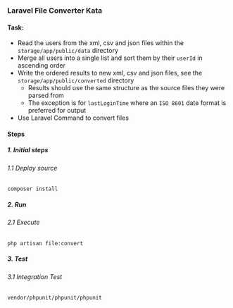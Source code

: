 ### Laravel File Converter Kata

#### Task:
- Read the users from the xml, csv and json files within the `storage/app/public/data` directory
- Merge all users into a single list and sort them by their `userId` in ascending order
- Write the ordered results to new xml, csv and json files, see the `storage/app/public/converted` directory
  - Results should use the same structure as the source files they were parsed from
  - The exception is for `lastLoginTime` where an `ISO 8601` date format is preferred for output
- Use Laravel Command to convert files

#### Steps

##### 1. Initial steps
###### 1.1 Deploy source 
```
composer install
```

##### 2. Run
###### 2.1 Execute
```
php artisan file:convert
```

##### 3. Test
###### 3.1 Integration Test
```
vendor/phpunit/phpunit/phpunit
```
